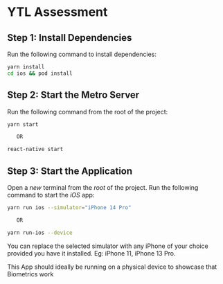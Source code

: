 
# YTL Assessment

## Step 1: Install Dependencies

Run the following command to install dependencies:

```bash
yarn install
cd ios && pod install
```


## Step 2: Start the Metro Server

Run the following command from the root of the project:

```bash
yarn start 

   OR

react-native start
```

## Step 3: Start the Application

Open a _new_ terminal from the _root_ of the project. Run the following command to start the _iOS_ app:

```bash
yarn run ios --simulator="iPhone 14 Pro"

   OR

yarn run-ios --device
```

You can replace the selected simulator with any iPhone of your choice provided you have it installed. Eg: iPhone 11, iPhone 13 Pro.

This App should ideally be running on a physical device to showcase that Biometrics work


